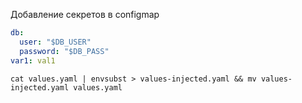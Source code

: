 Добавление секретов в configmap
```yaml
db:
  user: "$DB_USER"
  password: "$DB_PASS"
var1: val1
```
`cat values.yaml | envsubst > values-injected.yaml && mv values-injected.yaml values.yaml`

